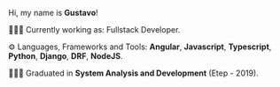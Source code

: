 
Hi, my name is **Gustavo**!

👨🏻‍💻 Currently working as: Fullstack Developer.

⚙️ Languages, Frameworks and Tools: **Angular**, **Javascript**, **Typescript**, **Python**, **Django**, **DRF**, **NodeJS**. 

👨🏻‍🎓 Graduated in **System Analysis and Development** (Etep - 2019).




